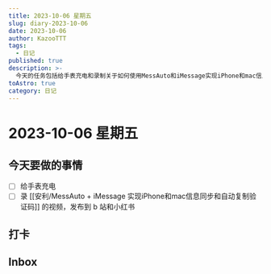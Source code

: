 ```yaml
---
title: 2023-10-06 星期五
slug: diary-2023-10-06
date: 2023-10-06
author: KazooTTT
tags:
  - 日记
published: true
description: >-
  今天的任务包括给手表充电和录制关于如何使用MessAuto和iMessage实现iPhone和mac信息同步及自动复制验证码的视频，并计划将视频发布到B站和小红书上。
toAstro: true
category: 日记
---
```


# 2023-10-06 星期五

<!-- start of weread -->
<!-- end of weread -->

## 今天要做的事情

- [ ] 给手表充电
- [ ] 录 [[安利/MessAuto + iMessage 实现iPhone和mac信息同步和自动复制验证码]] 的视频，发布到 b 站和小红书

## 打卡

## Inbox